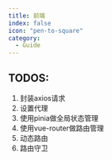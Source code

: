 ```yaml
---
title: 前端
index: false
icon: "pen-to-square"
category:
  - Guide
---
```


<Catalog />

## TODOS:
1. 封装axios请求
2. 设置代理
3. 使用pinia做全局状态管理
4. 使用vue-router做路由管理
5. 动态路由
6. 路由守卫

